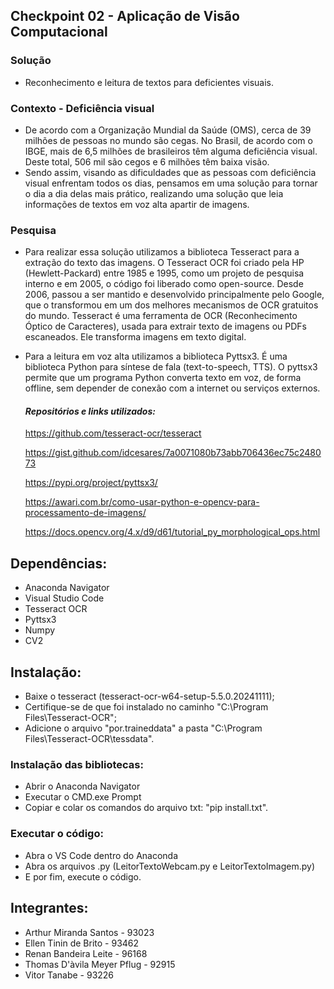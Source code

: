 ## Checkpoint 02 - Aplicação de Visão Computacional
### Solução
- Reconhecimento e leitura de textos para deficientes visuais.

### Contexto - Deficiência visual
- De acordo com a Organização Mundial da Saúde (OMS), cerca de 39 milhões de pessoas no mundo são cegas. No Brasil, de acordo com o IBGE, mais de 6,5 milhões de brasileiros têm alguma deficiência visual. Deste total, 506 mil são   cegos e 6 milhões têm baixa visão.
- Sendo assim, visando as dificuldades que as pessoas com deficiência visual enfrentam todos os dias, pensamos em uma solução   para tornar o dia a dia delas mais prático, realizando uma solução que leia informações de textos em voz alta apartir de      imagens.

### Pesquisa
- Para realizar essa solução utilizamos a biblioteca Tesseract para a extração do texto das imagens.
  O Tesseract OCR foi criado pela HP (Hewlett-Packard) entre 1985 e 1995, como um projeto de pesquisa interno e em 2005, o código foi liberado como open-source. Desde 2006, passou a ser mantido e desenvolvido principalmente pelo Google, que o transformou em um dos melhores mecanismos de OCR gratuitos do mundo.
  Tesseract é uma ferramenta de OCR (Reconhecimento Óptico de Caracteres), usada para extrair texto de imagens ou PDFs escaneados. Ele transforma imagens em texto digital.

- Para a leitura em voz alta utilizamos a biblioteca Pyttsx3. 
  É uma biblioteca Python para síntese de fala (text-to-speech, TTS). O pyttsx3 permite que um programa Python converta texto em voz, de forma offline, sem depender de 
  conexão com a internet ou serviços externos.


  #### *Repositórios e links utilizados:* ####
  https://github.com/tesseract-ocr/tesseract
  
  https://gist.github.com/idcesares/7a0071080b73abb706436ec75c248073
  
  https://pypi.org/project/pyttsx3/

  https://awari.com.br/como-usar-python-e-opencv-para-processamento-de-imagens/

  https://docs.opencv.org/4.x/d9/d61/tutorial_py_morphological_ops.html

## Dependências:
- Anaconda Navigator
- Visual Studio Code
- Tesseract OCR
- Pyttsx3
- Numpy
- CV2
  
## Instalação:
- Baixe o tesseract (tesseract-ocr-w64-setup-5.5.0.20241111);
- Certifique-se de que foi instalado no caminho "C:\Program Files\Tesseract-OCR";
- Adicione o arquivo "por.traineddata" a pasta "C:\Program Files\Tesseract-OCR\tessdata".

### Instalação das bibliotecas:
- Abrir o Anaconda Navigator
- Executar o CMD.exe Prompt
- Copiar e colar os comandos do arquivo txt: "pip install.txt".
  
### Executar o código:
- Abra o VS Code dentro do Anaconda
- Abra os arquivos .py (LeitorTextoWebcam.py e LeitorTextoImagem.py) 
- E por fim, execute o código.  

## Integrantes:
- Arthur Miranda Santos - 93023
- Ellen Tinin de Brito - 93462
- Renan Bandeira Leite - 96168
- Thomas D'àvila Meyer Pflug - 92915
- Vitor Tanabe - 93226
